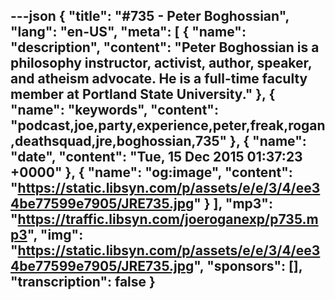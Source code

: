 ---json
{
  "title": "#735 - Peter Boghossian",
  "lang": "en-US",
  "meta": [
    {
      "name": "description",
      "content": "Peter Boghossian is a philosophy instructor, activist, author, speaker, and atheism advocate. He is a full-time faculty member at Portland State University."
    },
    {
      "name": "keywords",
      "content": "podcast,joe,party,experience,peter,freak,rogan,deathsquad,jre,boghossian,735"
    },
    {
      "name": "date",
      "content": "Tue, 15 Dec 2015 01:37:23 +0000"
    },
    {
      "name": "og:image",
      "content": "https://static.libsyn.com/p/assets/e/e/3/4/ee34be77599e7905/JRE735.jpg"
    }
  ],
  "mp3": "https://traffic.libsyn.com/joeroganexp/p735.mp3",
  "img": "https://static.libsyn.com/p/assets/e/e/3/4/ee34be77599e7905/JRE735.jpg",
  "sponsors": [],
  "transcription": false
}
---
<episode-header />

<timemark seconds="0" />

<transcribe-call-to-action />

<episode-footer />